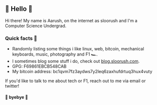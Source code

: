 ## :wave: Hello :wave:

<!-- <img src="https://i.giphy.com/media/dbtDDSvWErdf2/giphy.webp"></img> -->

Hi there! My name is Aarush, on the internet as sloorush and I'm a Computer Science Undergrad.

### Quick facts 🧩

- Randomly listing some things i like linux, web, bitcoin, mechanical keyboards, music, photography and F1 🏎️.
- I sometimes blog some stuff i do, check out [blog.sloorush.com](https://blog.sloorush.com/).
- GPG: F69861EBCB548CAB
- My bitcoin address: bc1qvm7fz3aydws7y2leq6zaxhufdrtuq3hux4vuty

If you'd like to talk to me about tech or F1, reach out to me via email or twitter!

#### :wave: byebye :wave:
